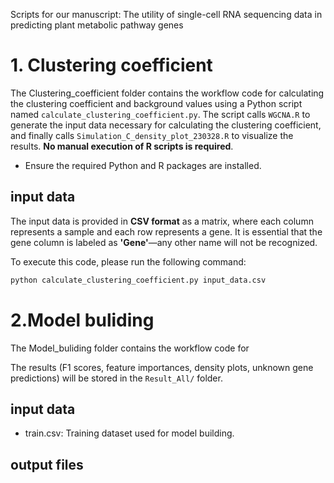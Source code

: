 Scripts for our manuscript: The utility of single-cell RNA sequencing data in predicting plant metabolic pathway genes

# 1. Clustering coefficient
The Clustering_coefficient folder contains the workflow code for calculating the clustering coefficient and background values using a Python script named `calculate_clustering_coefficient.py`. The script calls `WGCNA.R` to generate the input data necessary for calculating the clustering coefficient, and finally calls `Simulation_C_density_plot_230328.R` to visualize the results. **No manual execution of R scripts is required**.
* Ensure the required Python and R packages are installed.

## input data
The input data is provided in **CSV format** as a matrix, where each column represents a sample and each row represents a gene. It is essential that the gene column is labeled as **'Gene'**—any other name will not be recognized.


To execute this code, please run the following command:
```bash
python calculate_clustering_coefficient.py input_data.csv
```

# 2.Model buliding
The Model_buliding folder contains the workflow code for 

The results (F1 scores, feature importances, density plots, unknown gene predictions) will be stored in the `Result_All/` folder.

## input data
* train.csv: Training dataset used for model building.

## output files




